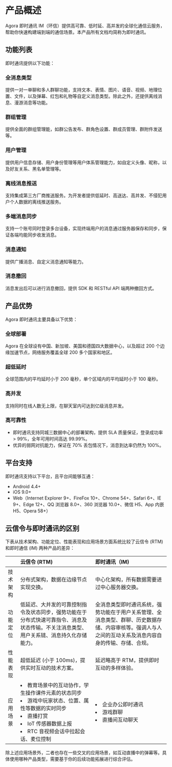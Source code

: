 # 产品概述

Agora 即时通讯 IM（环信）提供高可靠、低时延、高并发的全球化通信云服务，帮助你快速构建端到端的通信场景。本产品所有文档均简称为即时通讯。

## 功能列表

即时通讯提供以下功能：

### 全消息类型

提供一对一单聊和多人群聊功能，支持文本、表情、图片、语音、视频、地理位置、文件，以及弹幕、红包和礼物等自定义消息类型。除此之外，还提供离线消息、漫游消息等功能。

### 群组管理

提供全面的群组管理能，如群公告发布、群角色设置、群成员管理、群附件发送等。

### 用户管理

提供用户信息存储、用户身份管理等用户体系管理能力，如自定义头像、昵称，以及好友关系、黑名单管理等。

### 离线消息推送

支持集成第三方厂商推送服务。为开发者提供低延时、高送达、高并发、不侵犯用户个人数据的离线推送服务。

### 多端消息同步

支持一个账号同时登录多台设备，实现终端用户的消息通过服务器保存和同步，保证各端均能同步收发消息。

### 消息通知

提供广播消息、自定义消息通知等能力。

### 消息撤回

消息发出后可以进行消息撤回，提供 SDK 和 RESTful API 端两种撤回方式。

## 产品优势

Agora 即时通讯主要具备以下优势：

### 全球部署

Agora 在全球设有中国、新加坡、美国和德国四大数据中心，以及超过 200 个边缘加速节点，网络服务覆盖全球 200 多个国家和地区。

### 超低延时

全球范围内的平均延时小于 200 毫秒，单个区域内的平均延时小于 100 毫秒。

### 高并发

支持同时在线人数无上限，在聊天室内可达到亿级消息并发。

### 高可靠性

- 即时通讯支持同城三数据中心的部署架构，提供 SLA 质量保证，登录成功率 > 99%，全年可用时间高达 99.99%。
- 优异的弱网对抗能力，保证在 70% 丢包情况下，消息到达率仍然为 100%。

## 平台支持

即时通讯支持以下平台，且平台间能够互通：

- Android 4.4+
- iOS 9.0+
- Web（Internet Explorer 9+、FireFox 10+、Chrome 54+、Safari 6+、IE 9+、Edge 12+、QQ 浏览器 8.0+、360 浏览器 10.0+、微信 H5、App 内嵌 H5、Opera 58+）

## 云信令与即时通讯的区别

下表从技术架构、功能定位、性能表现和应用场景方面系统比较了云信令 (RTM) 和即时通信 (IM) 两种产品的差异：

|          | 云信令 (RTM)   | 即时通讯（IM)                         |
| :------- | :---------------- | :-------------------- |
| 技术架构 | 分布式架构，数据在边缘节点实现交换。 | 中心化架构，所有数据需要进过中心服务器交换。 |
| 功能定位 | 低延迟、大并发的可靠控制指令及状态同步，强势功能在于分布式快速可靠指令、消息及状态传输。不关注消息类型、用户关系链、消息持久化存储能力。 | 全消息类型即时通讯系统，强势功能在于用户关系管理、全消息类型、群聊、历史数据存储、内容审核等。强调人与人之间的互动关系及消息内容自身的传输、存储、合规。 |
| 性能表现 | 超低延迟 (小于 100ms)，提供实时互动的技术方案。 | 延迟略高于 RTM，提供即时互动的多样体验。 |
| 应用场景 |<li>教育场景中的互动协作，学生操作课件元素的状态同步<li>游戏中玩家状态、位置、属性等数据的实时同步<li>直播打赏<li>IoT 传感器数据上报<li>RTC 音视频会话中拉起会话、麦位控制 | <li>企业办公即时通讯<li>游戏群聊<li>直播间互动聊天 |

除上述应用场景外，二者也存在一些交叉的应用场景，如互动直播中的弹幕等。具体使用哪种产品类型，需要基于你的后续功能拓展进行综合评估。
